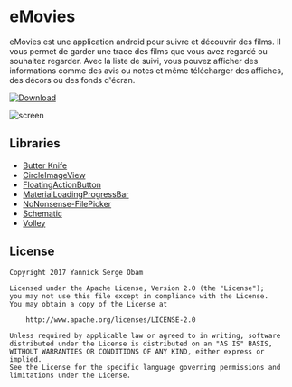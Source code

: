 # eMovies
eMovies est une application android pour suivre et découvrir des films. Il vous permet de garder une trace des films que vous avez regardé ou souhaitez regarder. Avec la liste de suivi, vous pouvez afficher des informations comme des avis ou notes et même télécharger des affiches, des décors ou des fonds d'écran.

[![Download][1]][2]

[1]: ../master/art/google-play-badge.png
[2]: https://play.google.com/store/apps/details?id=com.gdgebolowa.watchlist

![screen](../master/art/screenshot.jpg)


## Libraries

* [Butter Knife](https://github.com/JakeWharton/butterknife)
* [CircleImageView](https://github.com/hdodenhof/CircleImageView)
* [FloatingActionButton](https://github.com/Clans/FloatingActionButton)
* [MaterialLoadingProgressBar](https://github.com/lsjwzh/MaterialLoadingProgressBar)
* [NoNonsense-FilePicker](https://github.com/spacecowboy/NoNonsense-FilePicker)
* [Schematic](https://github.com/SimonVT/schematic)
* [Volley](http://developer.android.com/training/volley/index.html)


## License

    Copyright 2017 Yannick Serge Obam

    Licensed under the Apache License, Version 2.0 (the "License");
    you may not use this file except in compliance with the License.
    You may obtain a copy of the License at

        http://www.apache.org/licenses/LICENSE-2.0

    Unless required by applicable law or agreed to in writing, software
    distributed under the License is distributed on an "AS IS" BASIS,
    WITHOUT WARRANTIES OR CONDITIONS OF ANY KIND, either express or implied.
    See the License for the specific language governing permissions and
    limitations under the License.
